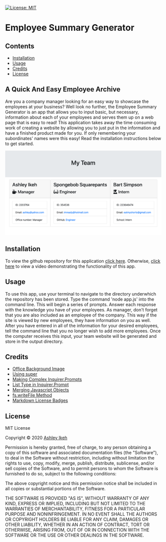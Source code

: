 [![License: MIT](https://img.shields.io/badge/License-MIT-yellow.svg)](https://opensource.org/licenses/MIT) 
# Employee Summary Generator

## Contents
* [Installation](installation)
* [Usage](usage)
* [Credits](credits)
* [License](license)


## A Quick And Easy Employee Archive

Are you a company manager looking for an easy way to showcase the employees at your business? Well look no further, the Employee Summary Generator is an app that allows you to input basic, but necessary, information about each of your employees and serves them up on a web page that is easy to read! This application takes away the time consuming work of creating a website by allowing you to just put in the information and have a finished product made for you. If only remembering your subordinates' names were this easy!
Read the installation instructions below to get started.

![Team generator homepage](Develop/assets/team-generator.png)

## Installation

To view the github repository for this application [click here](https://github.com/Aikeh2021/Employee-Summary-Generator). Otherwise, [click here](https://drive.google.com/file/d/14AEIh2H-fXricya0zidnEcUirDeQpVCF/view) to view a video demonstrating the functionality of this app.


## Usage

To use this app, use your terminal to navigate to the directory underwhich the repository has been stored. Type the command 'node app.js' into the command line. This will begin a series of prompts. Answer each response with the knowledge you have of your employees. As manager, don't forget that you are also included as an employee of the company. This way if the site is viewed by new employees, they have information on you as well.
After you have entered in all of the information for your desired employees, tell the command line that you no longer wish to add more employees. Once the computer receives this input, your team website will be generated and store in the output directory.  


## Credits

* [Office Background Image](https://unsplash.com/photos/U2BI3GMnSSE)
* [Using super](https://www.w3schools.com/jsref/jsref_class_super.asp)
* [Making Complex Inquirer.Prompts](https://www.digitalocean.com/community/tutorials/nodejs-interactive-command-line-prompts#multiple-prompts)
* [List Type in Inquirer.Prompt](https://medium.com/javascript-in-plain-english/how-to-inquirer-js-c10a4e05ef1f)
* [Merging Javascript Objects](https://www.javascripttutorial.net/object/javascript-merge-objects/) 
* [fs.writeFile Method](https://www.geeksforgeeks.org/node-js-fs-writefile-method/)
* [Markdown License Badges](https://gist.github.com/lukas-h/2a5d00690736b4c3a7ba)


## License

MIT License

Copyright © 2020 [Ashley Ikeh](https://github.com/Aikeh2021)

Permission is hereby granted, free of charge, to any person obtaining a copy
of this software and associated documentation files (the "Software"), to deal
in the Software without restriction, including without limitation the rights
to use, copy, modify, merge, publish, distribute, sublicense, and/or sell
copies of the Software, and to permit persons to whom the Software is
furnished to do so, subject to the following conditions:

The above copyright notice and this permission notice shall be included in all
copies or substantial portions of the Software.

THE SOFTWARE IS PROVIDED "AS IS", WITHOUT WARRANTY OF ANY KIND, EXPRESS OR
IMPLIED, INCLUDING BUT NOT LIMITED TO THE WARRANTIES OF MERCHANTABILITY,
FITNESS FOR A PARTICULAR PURPOSE AND NONINFRINGEMENT. IN NO EVENT SHALL THE
AUTHORS OR COPYRIGHT HOLDERS BE LIABLE FOR ANY CLAIM, DAMAGES OR OTHER
LIABILITY, WHETHER IN AN ACTION OF CONTRACT, TORT OR OTHERWISE, ARISING FROM,
OUT OF OR IN CONNECTION WITH THE SOFTWARE OR THE USE OR OTHER DEALINGS IN THE
SOFTWARE.


